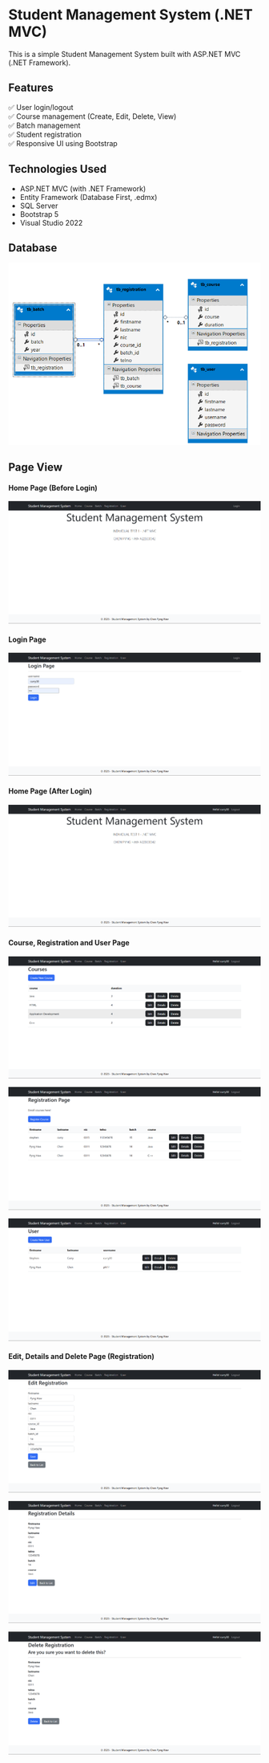 
# Student Management System (.NET MVC)

This is a simple Student Management System built with ASP.NET MVC (.NET Framework).

## Features

✅ User login/logout  
✅ Course management (Create, Edit, Delete, View)  
✅ Batch management  
✅ Student registration  
✅ Responsive UI using Bootstrap 

## Technologies Used

- ASP.NET MVC (with .NET Framework)  
- Entity Framework (Database First, .edmx)  
- SQL Server  
- Bootstrap 5  
- Visual Studio 2022

## Database
![Database](screenshots/database.png)

## Page View

#### Home Page (Before Login)
![Home Page](screenshots/homebefore.png)

#### Login Page
![Login Page](screenshots/login.png)

#### Home Page (After Login)
![Home Page](screenshots/homeafter.png)

#### Course, Registration and User Page
![Course Page](screenshots/course.png)


![Registration Page](screenshots/registration.png)

![User Page](screenshots/user.png)

#### Edit, Details and Delete Page (Registration)
![Edit Registration ](screenshots/editregistration.png)

![Registration Details ](screenshots/detailsregistration.png)

![Delete Registration](screenshots/deleteregistration.png)




